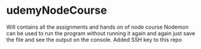 # udemyNodeCourse
Will contains all the assignments and hands on of node course
Nodemon can be used to run the program without running it again and again just save the file and see the output on the console.
Added SSH key to this repo
